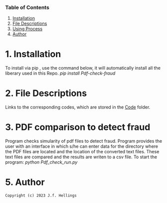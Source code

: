 
### Table of Contents

1. [Installation](#installation)
3. [File Descriptions](#files)
2. [Using Process](#motivation)
4. [Author](#licensing)

# 1. Installation <a name="installation"></a>

To install via pip , use the command below, it will automatically install all the liberary used in this Repo.
<em>
		pip install Pdf-check-fraud
</em>       
        
# 2. File Descriptions <a name="files"></a>

Links to the corresponding codes, which are stored in the [Code]() folder.

# 3. PDF comparison to detect fraud <a name="motivation"></a>
 Program checks simularity of pdf files to detect fraud. Program provides the user with an interface in which s/he can  enter data for the directory where the PDF files are located and the location of the converted text files. These text files are compared and the results are writen to a csv file.
 To start the program:
<em>
 python Pdf_check_run.py
</em>
      
# 5. Author <a name="licensing"></a>
	Copyright (c) 2023 J.f. Hellings